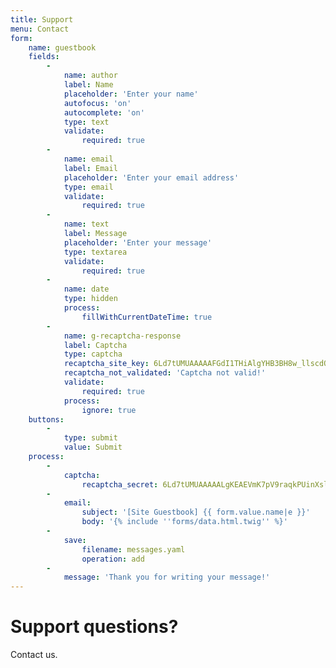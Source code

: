 ```yaml
---
title: Support
menu: Contact
form:
    name: guestbook
    fields:
        -
            name: author
            label: Name
            placeholder: 'Enter your name'
            autofocus: 'on'
            autocomplete: 'on'
            type: text
            validate:
                required: true
        -
            name: email
            label: Email
            placeholder: 'Enter your email address'
            type: email
            validate:
                required: true
        -
            name: text
            label: Message
            placeholder: 'Enter your message'
            type: textarea
            validate:
                required: true
        -
            name: date
            type: hidden
            process:
                fillWithCurrentDateTime: true
        -
            name: g-recaptcha-response
            label: Captcha
            type: captcha
            recaptcha_site_key: 6Ld7tUMUAAAAAFGdI1THiAlgYHB3BH8w_llscdQA
            recaptcha_not_validated: 'Captcha not valid!'
            validate:
                required: true
            process:
                ignore: true
    buttons:
        -
            type: submit
            value: Submit
    process:
        -
            captcha:
                recaptcha_secret: 6Ld7tUMUAAAAALgKEAEVmK7pV9raqkPUinXsldVP
        -
            email:
                subject: '[Site Guestbook] {{ form.value.name|e }}'
                body: '{% include ''forms/data.html.twig'' %}'
        -
            save:
                filename: messages.yaml
                operation: add
        -
            message: 'Thank you for writing your message!'
---
```


# Support questions?
Contact us.	
